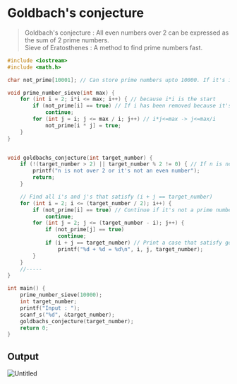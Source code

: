 # Goldbach's conjecture
>Goldbach's conjecture : All even numbers over 2 can be expressed as the sum of 2 prime numbers.<br>
>Sieve of Eratosthenes : A method to find prime numbers fast.

~~~c++
#include <iostream>
#include <math.h>

char not_prime[10001]; // Can store prime numbers upto 10000. If it's is_prime instead, all the elements have to be initialized to [true]

void prime_number_sieve(int max) {
    for (int i = 2; i*i <= max; i++) { // because i*i is the start
        if (not_prime[i] == true) // If i has been removed because it's not a prime number, then the multiples of i has already been removed earlier, so continue
            continue;
        for (int j = i; j <= max / i; j++) // i*j<=max -> j<=max/i
            not_prime[i * j] = true;
    }
}


void goldbachs_conjecture(int target_number) {
    if (!(target_number > 2) || target_number % 2 != 0) { // If n is not over 2 or an even number, goldbach's conjecture is not valid.
        printf("n is not over 2 or it's not an even number");
        return;
    }

    // Find all i's and j's that satisfy (i + j == target_number)
    for (int i = 2; i <= (target_number / 2); i++) {
        if (not_prime[i] == true) // Continue if it's not a prime number
            continue;
        for (int j = 2; j <= (target_number - i); j++) {
            if (not_prime[j] == true)
                continue;
            if (i + j == target_number) // Print a case that satisfy goldbach's conjecture, that is, print a goldbach number
                printf("%d + %d = %d\n", i, j, target_number);
        }
    }
    //-----
}

int main() {
    prime_number_sieve(10000);
    int target_number;
    printf("Input : ");
    scanf_s("%d", &target_number);
    goldbachs_conjecture(target_number);
    return 0;
}
~~~
## Output
![Untitled](https://user-images.githubusercontent.com/67142421/149280363-3c1be358-e784-41c8-92a4-5c1b739f87ab.png)
